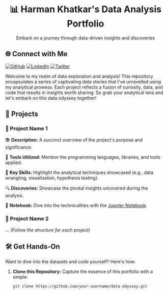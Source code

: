 <h1 align="center">📊 Harman Khatkar's Data Analysis Portfolio</h1>
<p align="center">Embark on a journey through data-driven insights and discoveries</p>

## 🌐 Connect with Me

[![GitHub](https://img.shields.io/github/followers/your-username?label=Follow&style=social)](https://github.com/your-username)
[![LinkedIn](https://img.shields.io/badge/LinkedIn-Profile-blue)](https://www.linkedin.com/in/yourusername/)
[![Twitter](https://img.shields.io/twitter/follow/your-twitter-handle?style=social)](https://twitter.com/your-twitter-handle)


Welcome to my realm of data exploration and analysis! This repository encapsulates a series of captivating data stories that I've unravelled using my analytical prowess. Each project reflects a fusion of curiosity, data, and code that results in insights worth sharing. So grab your analytical lens and let's embark on this data odyssey together!

## 🚀 Projects

### 🌟 Project Name 1

📚 **Description:** A succinct overview of the project's purpose and significance.

🔧 **Tools Utilized:** Mention the programming languages, libraries, and tools applied.

🎯 **Key Skills:** Highlight the analytical techniques showcased (e.g., data wrangling, visualization, hypothesis testing).

🔍 **Discoveries:** Showcase the pivotal insights uncovered during the analysis.

📓 **Notebook:** Dive into the technicalities with the [Jupyter Notebook](project1/notebook.ipynb).

### 🌠 Project Name 2

_... (Follow the structure for each project)_

## 🛠️ Get Hands-On

Want to dive into the datasets and code yourself? Here's how:

1. **Clone this Repository:** Capture the essence of this portfolio with a simple:
   ```sh
   git clone https://github.com/your-username/data-odyssey.git
